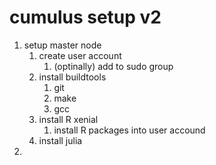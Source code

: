 # cumulus setup v2

1. setup master node
	1. create user account
		1. (optinally) add to sudo group
	1. install buildtools
		1. git
		1. make 
		1. gcc
	1. install R xenial
		1. install R packages into user accound
	1. install julia
1. 

